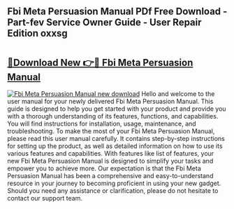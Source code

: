## Fbi Meta Persuasion Manual PDf Free Download - Part-fev Service Owner Guide - User Repair Edition oxxsg

# <h2><a href="http://cf21130.oget.top/?id=Fbi+Meta+Persuasion+Manual">🔗Download New 👉🔴 Fbi Meta Persuasion Manual</a></h2>

[![Fbi Meta Persuasion Manual new download](https://i.imgur.com/5g1atiW.png)](http://cf21130.oget.top/?id=Fbi+Meta+Persuasion+Manual)
Hello and welcome to the user manual for your newly delivered Fbi Meta Persuasion Manual. This guide is designed to help you get started with your product and provide you with a thorough understanding of its features, functions, and capabilities. You will find instructions for installation, usage, maintenance, and troubleshooting. To make the most of your Fbi Meta Persuasion Manual, please read this user manual carefully. It contains step-by-step instructions for setting up the product, as well as detailed information on how to use its various features and capabilities. With features like list of features, your new Fbi Meta Persuasion Manual is designed to simplify your tasks and empower you to achieve more. Our expectation is that the Fbi Meta Persuasion Manual has been a comprehensive and easy-to-understand resource in your journey to becoming proficient in using your new gadget. Should you need any assistance or clarification, please do not hesitate to contact our support team.
